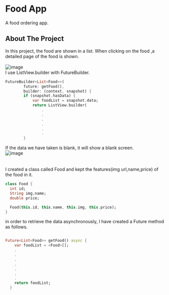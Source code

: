 # Food App 

A food ordering app.

## About The Project

In this project, the food are shown in a list. When clicking on the food ,a detailed page of the food is shown. 
<br> <br>
![image](https://user-images.githubusercontent.com/79968953/156892871-5a822585-26db-4963-94bb-3a65f4399aef.png) <br>
I use ListView.builder with FutureBuilder. <br>
```dart
FutureBuilder<List<Food>>(
        future: getFood(),
        builder: (context, snapshot) {
        if (snapshot.hasData) {
            var foodList = snapshot.data;
            return ListView.builder(
                .
                .
                .
                .
                .
                .
        }
```

If the data we have taken is blank, it will show a blank screen.<br>
![image](https://user-images.githubusercontent.com/79968953/156892879-0e504fed-7be7-4da2-9c29-7ae938edc1b5.png) <br>
 <br> <br>
I created a class called Food and kept the features(img url,name,price) of the food in it. <br>

```dart
class Food {
  int id;
  String img,name;
  double price;

  Food(this.id, this.name, this.img, this.price);
}
```


in order to retrieve the data asynchronously, I have created a Future method as follows.
```dart

Future<List<Food>> getFood() async {
    var foodList = <Food>[];
    .
    .
    .
    .
    .
    .
    .
    return foodList;
  }
```



